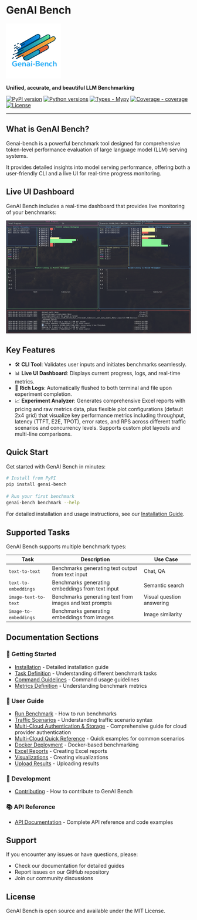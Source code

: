 # GenAI Bench

<img src="assets/logo.png" alt="GenAI Bench Logo" width="150">

**Unified, accurate, and beautiful LLM Benchmarking**

[![PyPI version](https://img.shields.io/pypi/v/genai-bench)](https://pypi.org/project/genai-bench/)
[![Python versions](https://img.shields.io/python/required-version-toml?tomlFilePath=https%3A%2F%2Fraw.githubusercontent.com%2Fsgl-project%2Fgenai-bench%2Fmain%2Fpyproject.toml)](https://github.com/sgl-project/genai-bench)
[![Types - Mypy](https://img.shields.io/badge/types-mypy-blue)](https://github.com/sgl-project/genai-bench)
[![Coverage - coverage](https://img.shields.io/badge/coverage-93%25-brightgreen)](https://github.com/sgl-project/genai-bench)
[![License](https://img.shields.io/github/license/sgl-project/genai-bench)](https://github.com/sgl-project/genai-bench/blob/main/LICENSE)

---

## What is GenAI Bench?

Genai-bench is a powerful benchmark tool designed for comprehensive token-level performance evaluation of large language model (LLM) serving systems.

It provides detailed insights into model serving performance, offering both a user-friendly CLI and a live UI for real-time progress monitoring.

## Live UI Dashboard

GenAI Bench includes a real-time dashboard that provides live monitoring of your benchmarks:

![GenAI Bench UI Dashboard](assets/ui_dashboard.png)

## Key Features

- 🛠️ **CLI Tool**: Validates user inputs and initiates benchmarks seamlessly.
- 📊 **Live UI Dashboard**: Displays current progress, logs, and real-time metrics.
- 📝 **Rich Logs**: Automatically flushed to both terminal and file upon experiment completion.
- 📈 **Experiment Analyzer**: Generates comprehensive Excel reports with pricing and raw metrics data, plus flexible plot configurations (default 2x4 grid) that visualize key performance metrics including throughput, latency (TTFT, E2E, TPOT), error rates, and RPS across different traffic scenarios and concurrency levels. Supports custom plot layouts and multi-line comparisons.

## Quick Start

Get started with GenAI Bench in minutes:

```bash
# Install from PyPI
pip install genai-bench

# Run your first benchmark
genai-bench benchmark --help
```

For detailed installation and usage instructions, see our [Installation Guide](getting-started/installation.md).

## Supported Tasks

GenAI Bench supports multiple benchmark types:

| Task | Description | Use Case |
|------|-------------|----------|
| `text-to-text` | Benchmarks generating text output from text input | Chat, QA |
| `text-to-embeddings` | Benchmarks generating embeddings from text input | Semantic search |
| `image-text-to-text` | Benchmarks generating text from images and text prompts | Visual question answering |
| `image-to-embeddings` | Benchmarks generating embeddings from images | Image similarity |

## Documentation Sections

### 🚀 Getting Started

- [Installation](getting-started/installation.md) - Detailed installation guide
- [Task Definition](getting-started/task-definition.md) - Understanding different benchmark tasks
- [Command Guidelines](getting-started/command-guidelines.md) - Command usage guidelines
- [Metrics Definition](getting-started/metrics-definition.md) - Understanding benchmark metrics

### 📖 User Guide

- [Run Benchmark](user-guide/run-benchmark.md) - How to run benchmarks
- [Traffic Scenarios](user-guide/scenario-definition.md) - Understanding traffic scenario syntax
- [Multi-Cloud Authentication & Storage](user-guide/multi-cloud-auth-storage.md) - Comprehensive guide for cloud provider authentication
- [Multi-Cloud Quick Reference](user-guide/multi-cloud-quick-reference.md) - Quick examples for common scenarios
- [Docker Deployment](user-guide/run-benchmark-using-docker.md) - Docker-based benchmarking
- [Excel Reports](user-guide/generate-excel-sheet.md) - Creating Excel reports
- [Visualizations](user-guide/generate-plot.md) - Creating visualizations
- [Upload Results](user-guide/upload-benchmark-result.md) - Uploading results

### 🔧 Development

- [Contributing](development/contributing.md) - How to contribute to GenAI Bench

### 📚 API Reference

- [API Documentation](api/index.md) - Complete API reference and code examples

## Support

If you encounter any issues or have questions, please:

- Check our documentation for detailed guides
- Report issues on our GitHub repository
- Join our community discussions

## License

GenAI Bench is open source and available under the MIT License. 